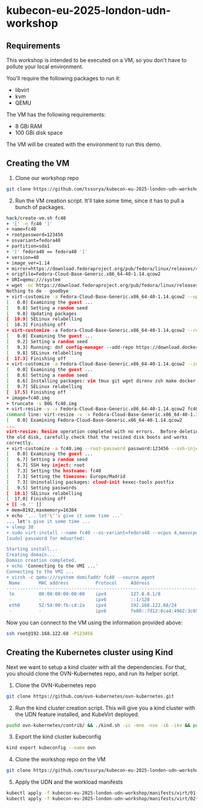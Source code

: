 # kubecon-eu-2025-london-udn-workshop

## Requirements
This workshop is intended to be executed on a VM, so you don't have to pollute your local environment.

You'll require the following packages to run it:
- libvirt
- kvm
- QEMU

The VM has the following requirements:
- 8 GBi RAM
- 100 GBi disk space

The VM will be created with the environment to run this demo.

## Creating the VM
1. Clone our workshop repo
```sh
git clone https://github.com/tssurya/kubecon-eu-2025-london-udn-workshop.git
```

2. Run the VM creation script. It'll take some time, since it has to pull a bunch of packages.
```sh
hack/create-vm.sh fc40
+ '[' -n fc40 ']'
+ name=fc40
+ rootpassword=123456
+ osvariant=fedora40
+ partition=sda1
+ '[' fedora40 == fedora40 ']'
+ version=40
+ image_ver=1.14
+ mirror=https://download.fedoraproject.org/pub/fedora/linux/releases/40/Cloud/x86_64/images/
+ origfile=Fedora-Cloud-Base-Generic.x86_64-40-1.14.qcow2
+ URI=qemu:///system
+ wget -nc https://download.fedoraproject.org/pub/fedora/linux/releases/40/Cloud/x86_64/images//Fedora-Cloud-Base-Generic.x86_64-40-1.14.qcow2
Nothing to do - goodbye
+ virt-customize -a Fedora-Cloud-Base-Generic.x86_64-40-1.14.qcow2 --update
[   0.0] Examining the guest ...
[   9.8] Setting a random seed
[   9.8] Updating packages
[  10.9] SELinux relabelling
[  18.3] Finishing off
+ virt-customize -a Fedora-Cloud-Base-Generic.x86_64-40-1.14.qcow2 --run-command 'dnf config-manager --add-repo https://download.docker.com/linux/fedora/docker-ce.repo' --selinux-relabel
[   0.0] Examining the guest ...
[   9.2] Setting a random seed
[   9.3] Running: dnf config-manager --add-repo https://download.docker.com/linux/fedora/docker-ce.repo
[   9.8] SELinux relabelling
[  17.3] Finishing off
+ virt-customize -a Fedora-Cloud-Base-Generic.x86_64-40-1.14.qcow2 --install vim,tmux,git,wget,direnv,zsh,make,docker-ce,docker-ce-cli,containerd.io,docker-buildx-plugin,docker-compose-plugin,curl,jq,openssl,golang --selinux-relabel
[   0.0] Examining the guest ...
[   8.6] Setting a random seed
[   8.6] Installing packages: vim tmux git wget direnv zsh make docker-ce docker-ce-cli containerd.io docker-buildx-plugin docker-compose-plugin curl jq openssl golang
[   9.7] SELinux relabelling
[  17.5] Finishing off
+ image=fc40.img
+ truncate -s 80G fc40.img
+ virt-resize -v -x Fedora-Cloud-Base-Generic.x86_64-40-1.14.qcow2 fc40.img --resize /dev/sda4=75G
command line: virt-resize -v -x Fedora-Cloud-Base-Generic.x86_64-40-1.14.qcow2 fc40.img --resize /dev/sda4=75G
[   0.0] Examining Fedora-Cloud-Base-Generic.x86_64-40-1.14.qcow2
...
virt-resize: Resize operation completed with no errors.  Before deleting 
the old disk, carefully check that the resized disk boots and works 
correctly.
+ virt-customize -a fc40.img --root-password password:123456 --ssh-inject root --selinux-relabel --hostname fc40 --timezone Europe/Madrid --uninstall cloud-init,kexec-tools,postfix
[   0.0] Examining the guest ...
[   6.7] Setting a random seed
[   6.7] SSH key inject: root
[   7.3] Setting the hostname: fc40
[   7.3] Setting the timezone: Europe/Madrid
[   7.3] Uninstalling packages: cloud-init kexec-tools postfix
[   9.5] Setting passwords
[  10.1] SELinux relabelling
[  17.0] Finishing off
+ [[ -n '' ]]
+ mem=8192,maxmemory=16384
+ echo '... let'\''s give it some time ...'
... let's give it some time ...
+ sleep 30
+ sudo virt-install --name fc40 --os-variant=fedora40 --vcpus 4,maxvcpus=8 --cpu host --memory 8192,maxmemory=16384 --rng /dev/urandom --import --disk fc40.img --noautoconsole --network network=default --connect qemu:///system
[sudo] password for mduarted: 

Starting install...
Creating domain...                                                                                                                                  |    0 B  00:00:00     
Domain creation completed.
+ echo 'Connecting to the VMI ...'
Connecting to the VMI ...
+ virsh -c qemu:///system domifaddr fc40 --source agent
 Name       MAC address          Protocol     Address
-------------------------------------------------------------------------------
 lo         00:00:00:00:00:00    ipv4         127.0.0.1/8
 -          -                    ipv6         ::1/128
 eth0       52:54:00:fb:cd:2a    ipv4         192.168.122.68/24
 -          -                    ipv6         fe80::7d12:6ca4:4962:3c65/64
```

Now you can connect to the VM using the information provided above:
```sh
ssh root@192.168.122.68 -P123456
```

## Creating the Kubernetes cluster using Kind
Next we want to setup a kind cluster with all the dependencies. For that,
you should clone the OVN-Kubernetes repo, and run its helper script.

1. Clone the OVN-Kubernetes repo
```sh
git clone https://github.com/ovn-kubernetes/ovn-kubernetes.git
```

2. Run the kind cluster creation script. This will give you a kind cluster with the UDN feature installed,
and KubeVirt deployed.
```sh
pushd ovn-kubernetes/contrib/ && ./kind.sh -ic -mne -nse -i6 -ikv && popd
```

3. Export the kind cluster kubeconfig
```sh
kind export kubeconfig --name ovn
```

4. Clone the workshop repo on the VM
```sh
git clone https://github.com/tssurya/kubecon-eu-2025-london-udn-workshop.git
```

5. Apply the UDN and the workload manifests
```sh
kubectl apply -f kubecon-eu-2025-london-udn-workshop/manifests/virt/01-udn.yaml
kubectl apply -f kubecon-eu-2025-london-udn-workshop/manifests/virt/02-workloads.yaml
```

